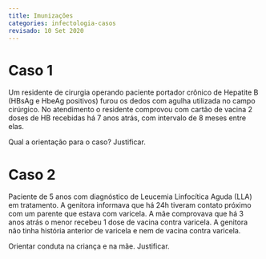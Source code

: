 ```yaml
---
title: Imunizações
categories: infectologia-casos
revisado: 10 Set 2020
---
```


# Caso 1

Um residente de cirurgia operando paciente portador crônico de Hepatite B (HBsAg e HbeAg positivos) furou os dedos com agulha utilizada no campo cirúrgico. No atendimento o residente comprovou com cartão de vacina 2 doses de HB recebidas há 7 anos atrás, com intervalo de 8 meses entre elas.

Qual a orientação para o caso? Justificar.

# Caso 2

Paciente de 5 anos com diagnóstico de Leucemia Linfocítica Aguda (LLA) em tratamento. A genitora informava que há 24h tiveram contato próximo com um parente que estava com varicela. A mãe comprovava que há 3 anos atrás o menor recebeu 1 dose de vacina contra varicela. A genitora não tinha história anterior de varicela e nem de vacina contra varicela.

Orientar conduta na criança e na mãe. Justificar.
